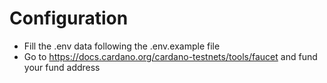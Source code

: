 # Configuration

- Fill the .env data following the .env.example file
- Go to https://docs.cardano.org/cardano-testnets/tools/faucet and fund your fund address

